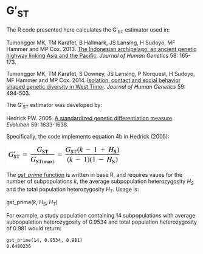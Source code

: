 # G&prime;<sub>ST</sub>

The R code presented here calculates the G&prime;<sub>ST</sub> estimator used in:

Tumonggor MK, TM Karafet, B Hallmark, JS Lansing, H Sudoyo, MF Hammer and MP Cox. 2013. [The Indonesian archipelago: an ancient genetic highway linking Asia and the Pacific](https://doi.org/10.1038/jhg.2012.154). *Journal of Human Genetics* 58: 165-173.

Tumonggor MK, TM Karafet, S Downey, JS Lansing, P Norquest, H Sudoyo, MF Hammer and MP Cox. 2014. [Isolation, contact and social behavior shaped genetic diversity in West Timor](https://doi.org/10.1038/jhg.2014.62). *Journal of Human Genetics* 59: 494-503.

The G&prime;<sub>ST</sub> estimator was developed by:

Hedrick PW. 2005. [A standardized genetic differentiation measure](https://doi.org/10.1111/j.0014-3820.2005.tb01814.x). *Evolution* 59: 1633-1638.

Specifically, the code implements equation 4b in Hedrick (2005):

<img src="Hedrick_Equation4b.jpg" width="300"/>

The [*gst_prime* function](gst_prime.R) is written in base R, and requires vaues for the number of subpopulations *k*, the average subpopulation heterozygosity *H<sub>S</sub>* and the total population heterozygosity *H<sub>T</sub>*.  Usage is:

gst_prime(*k*, *H<sub>S</sub>*, *H<sub>T</sub>*)

For example, a study population containing 14 subpopulations with average subpopulation heterozygosity of 0.9534 and total population heterozygosity of 0.981 would return:

```
gst_prime(14, 0.9534, 0.981)
0.6480236
```
